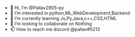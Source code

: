- 👋 Hi, I’m @Pallav2905-py
- 👀 I’m interested in python,ML,WebDevelopment,Backend
- 🌱 I’m currently learning Js,Py,Java,c++,CSS,HTML
- 💞️ I’m looking to collaborate on Nothing
- 📫 How to reach me discord @pallav#5213

<!---
Pallav2905-py/Pallav2905-py is a ✨ special ✨ repository because its `README.md` (this file) appears on your GitHub profile.
You can click the Preview link to take a look at your changes.
--->
